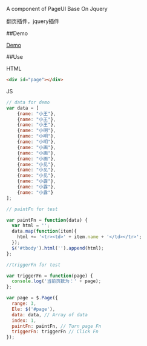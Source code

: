 
A component of PageUI
Base On Jquery

翻页插件，jquery插件

##Demo

[Demo](http://c.oooooo6.com/PageUI-jQuery/index.html)

##Use

HTML

```html
<div id="page"></div>
```

JS

```javascript
// data for demo
var data = [
    {name: "小王"},
    {name: "小王"},
    {name: "小王"},
    {name: "小明"},
    {name: "小明"},
    {name: "小明"},
    {name: "小画"},
    {name: "小画"},
    {name: "小画"},
    {name: "小见"},
    {name: "小见"},
    {name: "小见"},
    {name: "小露"},
    {name: "小露"},
    {name: "小露"}
];

// paintFn for test

var paintFn = function(data) {
  var html = '';
  data.map(function(item){
    html += '<tr><td>' + item.name + '</td></tr>';
  });
  $('#tbody').html('').append(html);
};

//triggerFn for test

var triggerFn = function(page) {
  console.log('当前页数为：' + page);
};

var page = $.Page({
  range: 3,
  Ele: $('#page'),
  data: data, // Array of data
  index: 1,
  paintFn: paintFn, // Turn page Fn
  triggerFn: triggerFn // Click Fn
});
```


